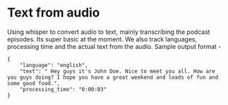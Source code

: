# Text from audio
Using whisper to convert audio to text, mainly transcribing the podcast episodes. Its super basic at the moment. We also track languages, processing time and the actual text from the audio.
Sample output format - 

```
{
    "language": "english",
    "text": " Hey guys it's John Doe. Nice to meet you all. How are you guys doing? I hope you have a great weekend and loads of fun and some good food.",
    "processing_time": "0:00:03"
}
```
